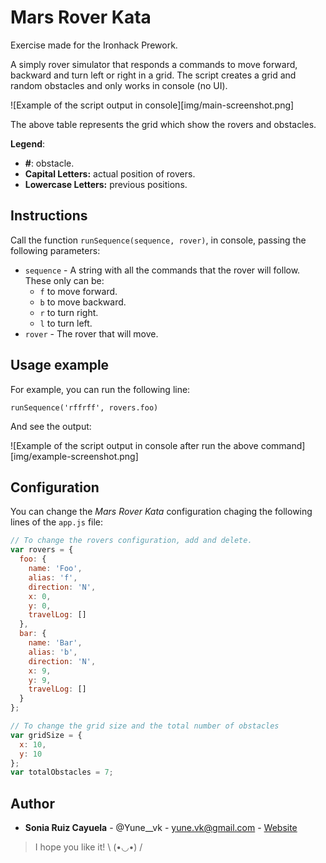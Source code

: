 # Mars Rover Kata

Exercise made for the Ironhack Prework.

A simply rover simulator that responds a commands to move forward, backward and turn left or right in a grid. The script creates a grid and random obstacles and only works in console (no UI).

![Example of the script output in console][img/main-screenshot.png]

The above table represents the grid which show the rovers and obstacles.

**Legend**:

 - **#**: obstacle.
 - **Capital Letters:** actual position of rovers.
 - **Lowercase Letters:** previous positions.

## Instructions

Call the function `runSequence(sequence, rover)`, in console, passing the following parameters: 

- `sequence` - A string with all the commands that the rover will follow. These only can be:
  - `f` to move forward.
  - `b` to move backward.
  - `r` to turn right.
  - `l` to turn left.
- `rover` - The rover that will move.

## Usage example

For example, you can run the following line:

`runSequence('rffrff', rovers.foo)`

And see the output:

![Example of the script output in console after run the above command][img/example-screenshot.png]

## Configuration

You can change the *Mars Rover Kata* configuration chaging the following lines of the `app.js` file:

```javascript
// To change the rovers configuration, add and delete.
var rovers = {
  foo: {
    name: 'Foo',
    alias: 'f',
    direction: 'N', 
    x: 0, 
    y: 0, 
    travelLog: []
  }, 
  bar: {
    name: 'Bar',
    alias: 'b',
    direction: 'N', 
    x: 9, 
    y: 9, 
    travelLog: []
  }
};

// To change the grid size and the total number of obstacles
var gridSize = {
  x: 10,
  y: 10
};
var totalObstacles = 7;
```

## Author

- **Sonia Ruiz Cayuela** - @Yune__vk - yune.vk@gmail.com - [Website](https://yunevk.github.io)



>I hope you like it! \ (•◡•) /